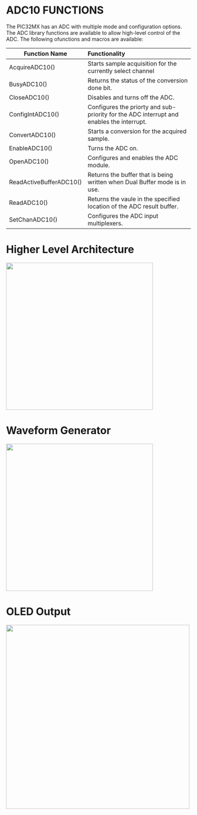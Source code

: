 # ADC10 FUNCTIONS 

The PIC32MX has an ADC with multiple mode and configuration options. The ADC library functions are available to allow high-level control of the ADC. The following ofunctions and macros are available:

| Function Name              | Functionality           |
| -------------------------- |:------------------------|
| AcquireADC10()             |  Starts sample acquisition for the currently select channel |
| BusyADC10()                |  Returns the status of the conversion done bit.             |
| CloseADC10()               |  Disables and turns off the ADC.                            |
| ConfigIntADC10()           |  Configures the priorty and sub-priority for the ADC interrupt and enables the interrupt. |
| ConvertADC10()             |  Starts a conversion for the acquired sample.               |
| EnableADC10()              |  Turns the ADC on.                                          |
| OpenADC10()                |  Configures and enables the ADC module.                     |
| ReadActiveBufferADC10()    |  Returns the buffer that is being written when Dual Buffer mode is in use.                |
| ReadADC10()                |  Returns the vaule in the specified location of the ADC result buffer.                    |
| SetChanADC10()             |  Configures the ADC input multiplexers.                     |

# Higher Level Architecture
<img src="https://cloud.githubusercontent.com/assets/6227984/12073883/2fce3b08-b103-11e5-8ba5-0c9a41900a49.png" width=400>

# Waveform Generator

<img src="https://cloud.githubusercontent.com/assets/6227984/12061086/72ec58c0-af4b-11e5-9ceb-9c8c1c69edc3.png" width = 400>

# OLED Output

<img src="https://cloud.githubusercontent.com/assets/6227984/12061283/e3db574e-af4f-11e5-8c3a-d269e0f29774.gif" width=500>
